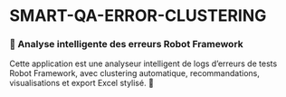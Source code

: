# SMART-QA-ERROR-CLUSTERING
### 🤖 Analyse intelligente des erreurs Robot Framework
Cette application est une analyseur intelligent de logs d’erreurs de tests Robot Framework, avec clustering automatique, recommandations, visualisations et export Excel stylisé. 🚀

